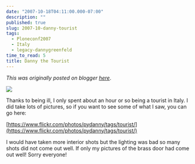 ```yaml
---
date: "2007-10-18T04:11:00.000-07:00"
description: ""
published: true
slug: 2007-10-danny-tourist
tags:
  - Ploneconf2007
  - Italy
  - legacy-dannygreenfeld
time_to_read: 5
title: Danny the Tourist
---
```


_This was originally posted on blogger [here](https://dannygreenfeld.blogspot.com/2007/10/danny-tourist.html)_.

![](https://f004.backblazeb2.com/file/daniel-feldroy-com/public/2007-italy/IMG_4904.jpg)

Thanks to being ill, I only spent about an hour or so being a tourist in Italy. I did take lots of pictures, so if you want to see some of what I saw, you can go here:

[https://www.flickr.com/photos/pydanny/tags/tourist/](https://www.flickr.com/photos/pydanny/tags/tourist/)

I would have taken more interior shots but the lighting was bad so many shots did not come out well. If only my pictures of the brass door had come out well! Sorry everyone!
